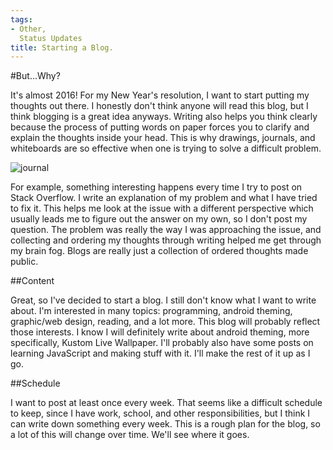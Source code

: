 ```yaml
---
tags:
- Other,
  Status Updates
title: Starting a Blog.
---
```


#But...Why?

It's almost 2016! For my New Year's resolution, I want to start putting my thoughts out there. I honestly don't think anyone will read this blog, but I think blogging is a great idea anyways. Writing also helps you think clearly because the process of putting words on paper forces you to clarify and explain the thoughts inside your head. This is why drawings, journals, and whiteboards are so effective when one is trying to solve a difficult problem.

![journal](http://www.mortylefkoe.com/wp-content/uploads/bigstock-Journal-050713.jpg)

For example, something interesting happens every time I try to post on Stack Overflow. I write an explanation of my problem and what I have tried to fix it. This helps me look at the issue with a different perspective which usually leads me to figure out the answer on my own, so I don't post my question. The problem was really the way I was approaching the issue, and collecting and ordering my thoughts through writing helped me get through my brain fog. Blogs are really just a collection of ordered thoughts made public.

##Content

Great, so I've decided to start a blog. I still don't know what I want to write about. I'm interested in many topics: programming, android theming, graphic/web design, reading, and a lot more. This blog will probably reflect those interests. I know I will definitely write about android theming, more specifically, Kustom Live Wallpaper. I'll probably also have some posts on learning JavaScript and making stuff with it. I'll make the rest of it up as I go.

##Schedule

I want to post at least once every week. That seems like a difficult schedule to keep, since I have work, school, and other responsibilities, but I think I can write down something every week. This is a rough plan for the blog, so a lot of this will change over time. We'll see where it goes.